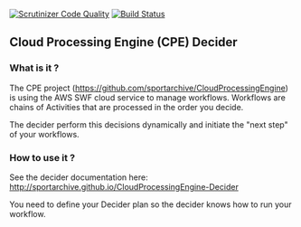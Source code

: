 [![Scrutinizer Code Quality](https://scrutinizer-ci.com/g/sportarchive/CloudTranscode-Decider/badges/quality-score.png?b=master)](https://scrutinizer-ci.com/g/sportarchive/CloudTranscode-Decider/?branch=master) [![Build Status](https://travis-ci.org/sportarchive/CloudTranscode-Decider.svg?branch=master)](https://travis-ci.org/sportarchive/CloudTranscode-Decider)

## Cloud Processing Engine (CPE) Decider

### What is it ?

The CPE project (https://github.com/sportarchive/CloudProcessingEngine) is using the AWS SWF cloud service to manage workflows. Workflows are chains of Activities that are processed in the order you decide.

The decider perform this decisions dynamically and initiate the "next step" of your workflows.

### How to use it ?

See the decider documentation here: http://sportarchive.github.io/CloudProcessingEngine-Decider

You need to define your Decider plan so the decider knows how to run your workflow.
